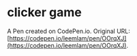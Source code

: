 # clicker game

A Pen created on CodePen.io. Original URL: [https://codepen.io/leemlam/pen/OOrqXJ](https://codepen.io/leemlam/pen/OOrqXJ).

